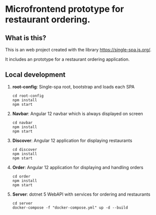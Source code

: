 # Microfrontend prototype for restaurant ordering.

## What is this?
This is an web project created with the library https://single-spa.js.org/.

It includes an prototype for a restaurant ordering application.

## Local development
    
1. **root-config**: Single-spa root, bootstrap and loads each SPA

    ```
    cd root-config
    npm install
    npm start
    ```

2. **Navbar**: Angular 12 navbar which is always displayed on screen

    ```
    cd navbar
    npm install
    npm start
    ```

3. **Discover**: Angular 12 application for displaying restaurants

    ```
    cd discover
    npm install
    npm start
    ```

4. **Order**: Angular 12 application for displaying and handling orders

    ```
    cd order
    npm install
    npm start
    ```

5. **Server**: dotnet 5 WebAPI with services for ordering and restaurants
    ```
    cd server
    docker-compose -f "docker-compose.yml" up -d --build
    ```
